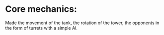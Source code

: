 # Core mechanics:
Made the movement of the tank, the rotation of the tower, the opponents in the form of turrets with a simple AI.
